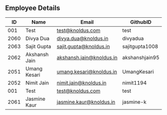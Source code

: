 Employee Details
-----------------

| ID | Name | Email | GithubID |
|----|------|-------|----------|
|001   | Test     | test@knoldus.com      |test          |
|2060	| Divya Dua	| divya.dua@knoldus.in	| divyadua	|
|2063   | Sajit Gupta | sajit.gupta@knoldus.in  | sajitgupta1008  |
|2062 | Akshansh Jain | akshansh.jain@knoldus.in | akshanshjain95 |
|2051   |Umang Kesari| umang.kesari@knoldus.in |UmangKesari|
|2052   | Nimit Jain | nimit.jain@knoldus.in | nimit1194  |
|001    | Test     | test@knoldus.com      |test          |
|2061 | Jasmine Kaur | jasmine.kaur@knoldus.in | jasmine-k |

